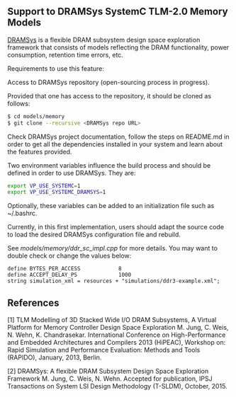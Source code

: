 
## Support to DRAMSys SystemC TLM-2.0 Memory Models

[DRAMSys](https://www.jstage.jst.go.jp/article/ipsjtsldm/8/0/8_63/_article) is a flexible DRAM subsystem design space exploration framework that consists of models reflecting the DRAM functionality, power consumption, retention time errors, etc.

Requirements to use this feature:

Access to DRAMSys repository (open-sourcing process in progress).

Provided that one has access to the repository, it should be cloned as follows:

```bash
$ cd models/memory
$ git clone --recursive <DRAMSys repo URL>
```

Check DRAMSys project documentation, follow the steps on README.md in order to get all the dependencies installed in your system and learn about the features provided.

Two environment variables influence the build process and should be defined in order to use DRAMSys. They are:

```bash
export VP_USE_SYSTEMC=1
export VP_USE_SYSTEMC_DRAMSYS=1
```

Optionally, these variables can be added to an initialization file such as ~/.bashrc.

Currently, in this first implementation, users should adapt the source code to load the desired DRAMSys configuration file and rebuild.

See *models/memory/ddr_sc_impl.cpp* for more details. You may want to double check or change the values below:

```
define BYTES_PER_ACCESS            8
define ACCEPT_DELAY_PS             1000
string simulation_xml = resources + "simulations/ddr3-example.xml";
```

## References

[1] TLM Modelling of 3D Stacked Wide I/O DRAM Subsystems, A Virtual Platform for Memory Controller Design Space Exploration
M. Jung, C. Weis, N. Wehn, K. Chandrasekar. International Conference on High-Performance and Embedded Architectures and Compilers 2013 (HiPEAC), Workshop on: Rapid Simulation and Performance Evaluation: Methods and Tools (RAPIDO), January, 2013, Berlin.

[2] DRAMSys: A flexible DRAM Subsystem Design Space Exploration Framework
M. Jung, C. Weis, N. Wehn. Accepted for publication, IPSJ Transactions on System LSI Design Methodology (T-SLDM), October, 2015.

